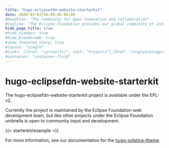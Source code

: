 ```yaml
---
title: "hugo-eclipsefdn-website-starterkit"
date: 2020-03-01T16:09:45-04:00
#headline: "The Community for Open Innovation and Collaboration"
#tagline: "The Eclipse Foundation provides our global community of individuals and organizations with a mature, scalable, and business-friendly environment for open source software collaboration and innovation."
hide_page_title: true
#hide_sidebar: true
#hide_breadcrumb: true
#show_featured_story: true
#layout: "single"
#links: [[href: "/projects/", text: "Projects"],[href: "/org/workinggroups/", text: "Working Group"],[href: "/membership/", text: "Members"],[href: "/org/value", text: "Business Value"]]
#container: "container-fluid"
---
```


# hugo-eclipsefdn-website-starterkit

The hugo-eclipsefdn-website-starterkit project is available under the EPL-v2. 

Currently the project is maintained by the Eclipse Foundation web development team, but like other projects under the Eclipse Foundation umbrella is open to community input and development.

{{< starterkit/example >}}

For more information, see our documentation for the [hugo-solstice-theme](https://eclipsefdn-hugo-solstice-theme.netlify.app/).

